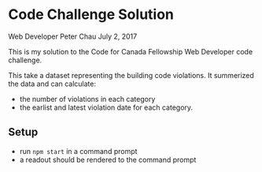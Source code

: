 # Code Challenge Solution
Web Developer
Peter Chau
July 2, 2017

This is my solution to the Code for Canada Fellowship Web Developer code challenge.

This take a dataset representing the building code violations. It summerized the data and can calculate:
- the number of violations in each category
- the earlist and latest violation date for each category.

## Setup
- run `npm start` in a command prompt
- a readout should be rendered to the command prompt

